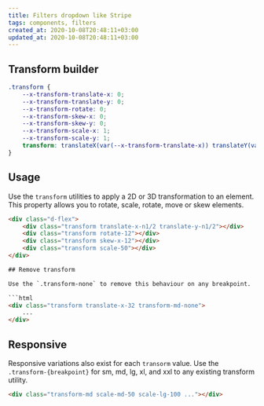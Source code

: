 ```yaml
---
title: Filters dropdown like Stripe
tags: components, filters
created_at: 2020-10-08T20:48:11+03:00
updated_at: 2020-10-08T20:48:11+03:00
---
```


## Transform builder

```css
.transform {
    --x-transform-translate-x: 0;
    --x-transform-translate-y: 0;
    --x-transform-rotate: 0;
    --x-transform-skew-x: 0;
    --x-transform-skew-y: 0;
    --x-transform-scale-x: 1;
    --x-transform-scale-y: 1;
    transform: translateX(var(--x-transform-translate-x)) translateY(var(--x-transform-translate-y)) rotate(var(--x-transform-rotate)) skewX(var(--x-transform-skew-x)) skewY(var(--x-transform-skew-y)) scaleX(var(--x-transform-scale-x)) scaleY(var(--x-transform-scale-y));
}
```

## Usage

Use the `transform` utilities to apply a 2D or 3D transformation to an element. This property allows you to rotate, scale, rotate, move or skew elements.

<div class="docs-example bg-surface-secondary rounded p-16">
    <div class="d-flex gap-16">
        <div class="bg-soft-primary p-3 rounded d-flex align-items-center justify-content-center">
            <div class="bg-primary transform translate-x-n1/2 translate-y-n1/2 w-20 h-20 rounded"></div>
        </div>
        <div class="bg-soft-tertiary p-3 rounded d-flex align-items-center justify-content-center">
            <div class="bg-tertiary transform rotate-12 w-20 h-20 rounded"></div>
        </div>
        <div class="bg-soft-warning p-3 rounded d-flex align-items-center justify-content-center">
            <div class="bg-warning transform skew-x-12 w-20 h-20 rounded"></div>
        </div>
        <div class="bg-soft-success p-3 rounded d-flex align-items-center justify-content-center">
            <div class="bg-success transform scale-50 w-20 h-20 rounded"></div>
        </div>
    </div>
</div>

```html
<div class="d-flex">
    <div class="transform translate-x-n1/2 translate-y-n1/2"></div>
    <div class="transform rotate-12"></div>
    <div class="transform skew-x-12"></div>
    <div class="transform scale-50"></div>
</div>

## Remove transform

Use the `.transform-none` to remove this behaviour on any breakpoint.

```html
<div class="transform translate-x-32 transform-md-none">
    ...
</div>
```

## Responsive

Responsive variations also exist for each `transorm` value. Use the `.transform-{breakpoint}` for sm, md, lg, xl, and xxl to any existing transform utility.

```html
<div class="transform-md scale-md-50 scale-lg-100 ..."></div>
```
